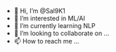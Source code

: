 - 👋 Hi, I’m @Sal9K1
- 👀 I’m interested in ML/AI 
- 🌱 I’m currently learning NLP
- 💞️ I’m looking to collaborate on ...
- 📫 How to reach me ...

<!---
Sal9K1/Sal9K1 is a ✨ special ✨ repository because its `README.md` (this file) appears on your GitHub profile.
You can click the Preview link to take a look at your changes.
--->
